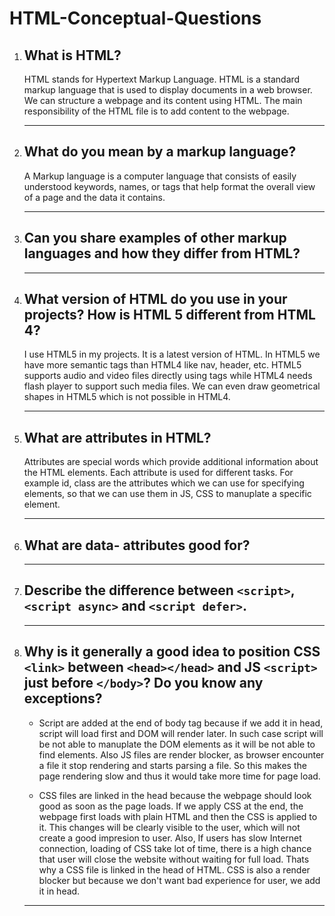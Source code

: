 # HTML-Conceptual-Questions

1.  ## What is HTML?

    HTML stands for Hypertext Markup Language. HTML is a standard markup language that is used to display documents in a web browser. We can structure a webpage and its content using HTML. The main responsibility of the HTML file is to add content to the webpage.

    ***

2.  ## What do you mean by a markup language?

    A Markup language is a computer language that consists of easily understood keywords, names, or tags that help format the overall view of a page and the data it contains.
    
    ***

3.  ## Can you share examples of other markup languages and how they differ from HTML?

    ***

4.  ## What version of HTML do you use in your projects? How is HTML 5 different from HTML 4?

    I use HTML5 in my projects. It is a latest version of HTML. In HTML5 we have more semantic tags than HTML4 like nav, header, etc. HTML5 supports audio and video files directly using tags while HTML4 needs flash player to support such media files. We can even draw geometrical shapes in HTML5 which is not possible in HTML4.

    ***

5.  ## What are attributes in HTML?

    Attributes are special words which provide additional information about the HTML elements. Each attribute is used for different tasks. For example id, class are the attributes which we can use for specifying elements, so that we can use them in JS, CSS to manuplate a specific element.
    
    ***

6.  ## What are data- attributes good for?

    ***

7.  ## Describe the difference between `<script>`, `<script async>` and `<script defer>`.

    ***

8.  ## Why is it generally a good idea to position CSS `<link>` between `<head></head>` and JS `<script>` just before `</body>`? Do you know any exceptions?

    - Script are added at the end of body tag because if we add it in head, script will load first and DOM will render later. In such case script will be not able to manuplate the DOM elements as it will be not able to find elements. Also JS files are render blocker, as browser encounter a file it stop rendering and starts parsing a file. So this makes the page rendering slow and thus it would take more time for page load.

    - CSS files are linked in the head because the webpage should look good as soon as the page loads. If we apply CSS at the end, the webpage first loads with plain HTML and then the CSS is applied to it. This changes will be clearly visible to the user, which will not create a good impresion to user. Also, If users has slow Internet connection, loading of CSS take lot of time, there is a high chance that user will close the website without waiting for full load. Thats why a CSS file is linked in the head of HTML. CSS is also a render blocker but because we don't want bad experience for user, we add it in head.

    ***
